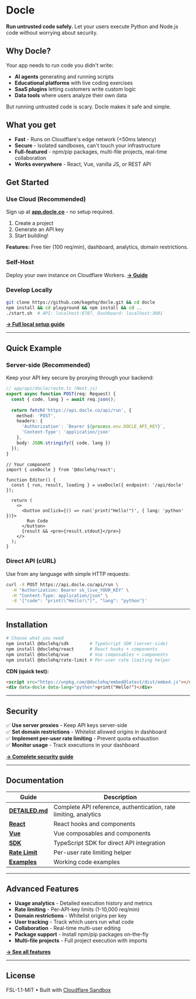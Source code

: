 # Docle

**Run untrusted code safely.** Let your users execute Python and Node.js code without worrying about security.

## Why Docle?

Your app needs to run code you didn't write:
- **AI agents** generating and running scripts
- **Educational platforms** with live coding exercises
- **SaaS plugins** letting customers write custom logic
- **Data tools** where users analyze their own data

But running untrusted code is scary. Docle makes it safe and simple.

## What you get

- **Fast** - Runs on Cloudflare's edge network (<50ms latency)
- **Secure** - Isolated sandboxes, can't touch your infrastructure  
- **Full-featured** - npm/pip packages, multi-file projects, real-time collaboration
- **Works everywhere** - React, Vue, vanilla JS, or REST API

## Get Started

### Use Cloud (Recommended)

Sign up at **[app.docle.co](https://app.docle.co)** - no setup required.

1. Create a project
2. Generate an API key
3. Start building!

**Features:** Free tier (100 req/min), dashboard, analytics, domain restrictions.

### Self-Host

Deploy your own instance on Cloudflare Workers. [**→ Guide**](DETAILED.md#deployment-guide)

### Develop Locally

```bash
git clone https://github.com/kagehq/docle.git && cd docle
npm install && cd playground && npm install && cd ..
./start.sh  # API: localhost:8787, Dashboard: localhost:3001
```

[**→ Full local setup guide**](DETAILED.md#deployment-guide)

---

## Quick Example

### Server-side (Recommended)

Keep your API key secure by proxying through your backend:

```typescript
// app/api/docle/route.ts (Next.js)
export async function POST(req: Request) {
  const { code, lang } = await req.json();
  
  return fetch('https://api.docle.co/api/run', {
    method: 'POST',
    headers: {
      'Authorization': `Bearer ${process.env.DOCLE_API_KEY}`,
      'Content-Type': 'application/json'
    },
    body: JSON.stringify({ code, lang })
  });
}
```

```tsx
// Your component
import { useDocle } from '@doclehq/react';

function Editor() {
  const { run, result, loading } = useDocle({ endpoint: '/api/docle' });
  
  return (
    <>
      <button onClick={() => run('print("Hello!")', { lang: 'python' })}>
        Run Code
      </button>
      {result && <pre>{result.stdout}</pre>}
    </>
  );
}
```

### Direct API (cURL)

Use from any language with simple HTTP requests:

```bash
curl -X POST https://api.docle.co/api/run \
  -H "Authorization: Bearer sk_live_YOUR_KEY" \
  -H "Content-Type: application/json" \
  -d '{"code": "print(\"Hello!\")", "lang": "python"}'
```

---

## Installation

```bash
# Choose what you need
npm install @doclehq/sdk        # TypeScript SDK (server-side)
npm install @doclehq/react      # React hooks + components
npm install @doclehq/vue        # Vue composables + components
npm install @doclehq/rate-limit # Per-user rate limiting helper
```

**CDN (quick test):**
```html
<script src="https://unpkg.com/@doclehq/embed@latest/dist/embed.js"></script>
<div data-docle data-lang="python">print("Hello!")</div>
```

---

## Security

✅ **Use server proxies** - Keep API keys server-side  
✅ **Set domain restrictions** - Whitelist allowed origins in dashboard  
✅ **Implement per-user rate limiting** - Prevent quota exhaustion  
✅ **Monitor usage** - Track executions in your dashboard  

[**→ Complete security guide**](DETAILED.md#security--sandboxing)

---

## Documentation

| Guide | Description |
|-------|-------------|
| **[DETAILED.md](DETAILED.md)** | Complete API reference, authentication, rate limiting, analytics |
| **[React](packages/react/README.md)** | React hooks and components |
| **[Vue](packages/vue/README.md)** | Vue composables and components |
| **[SDK](sdk/README.md)** | TypeScript SDK for direct API integration |
| **[Rate Limit](packages/rate-limit/README.md)** | Per-user rate limiting helper |
| **[Examples](examples/)** | Working code examples |

---

## Advanced Features

- **Usage analytics** - Detailed execution history and metrics  
- **Rate limiting** - Per-API-key limits (1-10,000 req/min)
- **Domain restrictions** - Whitelist origins per key
- **User tracking** - Track which users run what code
- **Collaboration** - Real-time multi-user editing
- **Package support** - Install npm/pip packages on-the-fly
- **Multi-file projects** - Full project execution with imports

[**→ See all features**](DETAILED.md)

---

## License

FSL-1.1-MIT • Built with [Cloudflare Sandbox](https://sandbox.cloudflare.com)

